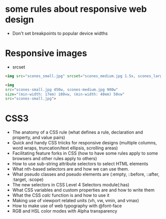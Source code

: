 # some rules about responsive web design

* Don't set breakpoints to popular device widths 

# Responsive images

* srcset

```html
<img src="scones_small.jpg" srcset="scones_medium.jpg 1.5x, scones_large.jpg 2x">

<img 
src="scones-small.jpg 450w, scones-medium.jpg 900w" 
size="(min-width: 17em) 100vw, (min-width: 40em) 50vw" 
src="scones-small.jpg">
```

# CSS3

* The anatomy of a CSS rule (what defines a rule, declaration and property, and value pairs)
* Quick and handy CSS triicks for responsive designs (multiple columns, word wraps, truncation/text ellipsis, scrolling areas)
* Facilitating feature forks in CSS (how to have some rules apply to some browsers and other rules apply to others)
* How to use sub-string attribute selectors to select HTML elements
* What nth-based selectors are and how we can use them.
* What pseudo classes and pseudo elements are (:empty, ::before, ::after, :target, :scope)
* The new selectors in CSS Level 4 Selectors module(:has)
* What CSS variables and custom properties are and how to write them
* What the CSS *calc* function is and how to use it
* Making use of viewport related units (vh, vw, vmin, and vmax)
* How to make use of web typography with @font-face
* RGB and HSL color modes with Alpha transparency
